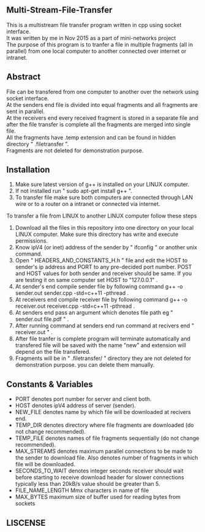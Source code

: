 
## Multi-Stream-File-Transfer
This is a multistream file transfer program written in cpp using socket interface.<br>
It was written by me in Nov 2015 as a part of mini-networks project<br>
The purpose of this program is to tranfer a file in multiple fragments (all in parallel) from one local computer to another connected over internet or intranet.

## Abstract

File can be transfered from one computer to another over the network using socket interface.<br>
At the senders end file is divided into equal fragments and all fragments are sent in parallel. <br>
At the receivers end every received fragment is stored in a separate file and after the file transfer is complete all the fragments are merged into single file. <br>
All the fragments have .temp extension and can be found in hidden directory " .filetransfer ". <br>
Fragments are not deleted for demonstration purpose. <br>

## Installation

1. Make sure latest version of g++ is installed on your LINUX computer.
2. If not installed run " sudo apt-get install g++ ".
3. To transfer file make sure both computers are connected through LAN wire or to a router on a intranet or connected via internet.


To transfer a file from LINUX to another LINUX computer follow these steps <br>

1. Download all the files in this repository into one directory on your local LINUX computer. Make sure this directory has write and execute permissions.
2. Know ipV4 (or inet) address of the sender by " ifconfig " or another unix command. 
2. Open " HEADERS_AND_CONSTANTS_H.h " file and edit the HOST to sender's ip address and PORT to any pre-decided port number. POST and HOST values for both sender and receiver should be same. If you are testing it on same computer set HOST to "127.0.0.1" .
3. At sender's end compile sender file by following command g++ -o sender.out sender.cpp -std=c++11 -pthread .
4. At receivers end compile receiver file by following command g++ -o receiver.out receiver.cpp -std=c++11 -pthread .
5. At senders end pass an argument which denotes file path eg " sender.out  file.pdf " .
6. After running command at senders end run command at recivers end " receiver.out " .
7. After file tranfer is complete program will terminate automatically and transfered file will be saved with the name "new" and extension will depend on the file transfered.
8. Fragments will be in " .filetransfer/ " directory they are not deleted for demonstration purpose. you can delete them manually.


## Constants & Variables

* PORT  denotes port number for server and client both.
* HOST  denotes ipV4 address of server (sender).
* NEW_FILE  denotes name by which file will be downloaded at recivers end.
* TEMP_DIR  denotes directory where file fragments are downloaded (do not change recommended).
* TEMP_FILE  denotes names of file fragments sequentially (do not change recommended).
* MAX_STREAMS  denotes maximum parallel connections to be made to the sender to download file. Also denotes number of fragments in which file will be downloaded.
* SECONDS_TO_WAIT  denotes integer seconds receiver should wait before starting to receive download header for slower connections typically less than 20kB/s value should be greater than 5.
* FILE_NAME_LENGTH  Mmx characters in name of file
* MAX_BYTES  maximum size of buffer used for reading bytes from sockets

## LISCENSE

